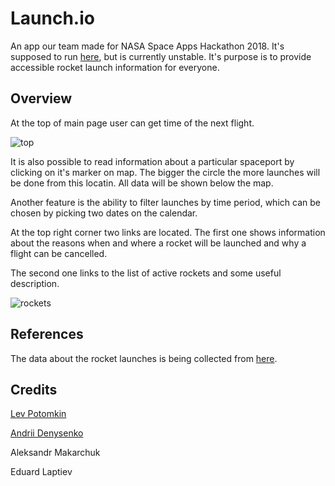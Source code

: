 # Launch.io

An app our team made for NASA Space Apps Hackathon 2018.
It's supposed to run [here](https://space-app-py.herokuapp.com/), but is currently unstable.
It's purpose is to provide accessible rocket launch information for everyone.

## Overview

At the top of main page user can get time of the next flight.

![top](Gallery/startscreen.png)

It is also possible to read information about a particular spaceport by clicking on it's marker on map. The bigger the circle the more launches will be done from this locatin. All data will be shown below the map.

Another feature is the ability to filter launches by time period, which can be chosen by picking two dates on the calendar. 

At the top right corner two links are located. The first one shows information about the reasons when and where a rocket will be launched and why a flight can be cancelled. 

The second one links to the list of active rockets and some useful description.

![rockets](Gallery/rockets.png)

## References
The data about the rocket launches is being collected from [here](http://www.spaceflightinsider.com/launch-schedule/).

## Credits
[Lev Potomkin](https://github.com/lyova-potyomkin)

[Andrii Denysenko](https://github.com/ANDREYDEN)

Aleksandr Makarchuk

Eduard Laptiev
